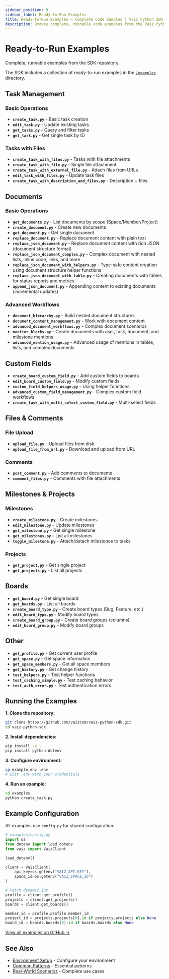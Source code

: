 ```yaml
---
sidebar_position: 9
sidebar_label: Ready-to-Run Examples
title: Ready-to-Run Examples — Complete Code Samples | Vaiz Python SDK
description: Browse complete, runnable code examples from the Vaiz Python SDK repository. Copy and adapt examples for tasks, documents, boards, comments, and more.
---
```


# Ready-to-Run Examples

Complete, runnable examples from the SDK repository.

The SDK includes a collection of ready-to-run examples in the [`/examples`](https://github.com/vaizcom/vaiz-python-sdk/tree/main/examples) directory.

## Task Management

### Basic Operations
- **`create_task.py`** - Basic task creation
- **`edit_task.py`** - Update existing tasks  
- **`get_tasks.py`** - Query and filter tasks
- **`get_task.py`** - Get single task by ID

### Tasks with Files
- **`create_task_with_files.py`** - Tasks with file attachments
- **`create_task_with_file.py`** - Single file attachment
- **`create_task_with_external_file.py`** - Attach files from URLs
- **`edit_task_with_files.py`** - Update task files
- **`create_task_with_description_and_files.py`** - Description + files

## Documents

### Basic Operations
- **`get_documents.py`** - List documents by scope (Space/Member/Project)
- **`create_document.py`** - Create new documents
- **`get_document.py`** - Get single document
- **`replace_document.py`** - Replace document content with plain text
- **`replace_json_document.py`** - Replace document content with rich JSON (document structure format)
- **`replace_json_document_complex.py`** - Complex document with nested lists, inline code, links, and more
- **`replace_json_document_with_helpers.py`** - Type-safe content creation using document structure helper functions
- **`replace_json_document_with_table.py`** - Creating documents with tables for status reports and metrics
- **`append_json_document.py`** - Appending content to existing documents (incremental updates)

### Advanced Workflows
- **`document_hierarchy.py`** - Build nested document structures
- **`document_content_management.py`** - Work with document content
- **`advanced_document_workflows.py`** - Complex document scenarios
- **`mention_blocks.py`** - Create documents with user, task, document, and milestone mentions
- **`advanced_mention_usage.py`** - Advanced usage of mentions in tables, lists, and complex documents

## Custom Fields

- **`create_board_custom_field.py`** - Add custom fields to boards
- **`edit_board_custom_field.py`** - Modify custom fields
- **`custom_field_helpers_usage.py`** - Using helper functions
- **`advanced_custom_field_management.py`** - Complex custom field workflows
- **`create_task_with_multi_select_custom_field.py`** - Multi-select fields

## Files & Comments

### File Upload
- **`upload_file.py`** - Upload files from disk
- **`upload_file_from_url.py`** - Download and upload from URL

### Comments
- **`post_comment.py`** - Add comments to documents
- **`comment_files.py`** - Comments with file attachments

## Milestones & Projects

### Milestones
- **`create_milestone.py`** - Create milestones
- **`edit_milestone.py`** - Update milestones
- **`get_milestone.py`** - Get single milestone
- **`get_milestones.py`** - List all milestones
- **`toggle_milestone.py`** - Attach/detach milestones to tasks

### Projects
- **`get_project.py`** - Get single project
- **`get_projects.py`** - List all projects

## Boards

- **`get_board.py`** - Get single board
- **`get_boards.py`** - List all boards
- **`create_board_type.py`** - Create board types (Bug, Feature, etc.)
- **`edit_board_type.py`** - Modify board types
- **`create_board_group.py`** - Create board groups (columns)
- **`edit_board_group.py`** - Modify board groups

## Other

- **`get_profile.py`** - Get current user profile
- **`get_space.py`** - Get space information
- **`get_space_members.py`** - Get all space members
- **`get_history.py`** - Get change history
- **`test_helpers.py`** - Test helper functions
- **`test_caching_simple.py`** - Test caching behavior
- **`test_auth_error.py`** - Test authentication errors

## Running the Examples

**1. Clone the repository:**
   ```bash
   git clone https://github.com/vaizcom/vaiz-python-sdk.git
   cd vaiz-python-sdk
   ```

**2. Install dependencies:**
   ```bash
   pip install -e .
   pip install python-dotenv
   ```

**3. Configure environment:**
   ```bash
   cp example.env .env
   # Edit .env with your credentials
   ```

**4. Run an example:**
   ```bash
   cd examples
   python create_task.py
   ```

## Example Configuration

All examples use `config.py` for shared configuration:

```python
# examples/config.py
import os
from dotenv import load_dotenv
from vaiz import VaizClient

load_dotenv()

client = VaizClient(
    api_key=os.getenv("VAIZ_API_KEY"),
    space_id=os.getenv("VAIZ_SPACE_ID")
)

# Fetch dynamic IDs
profile = client.get_profile()
projects = client.get_projects()
boards = client.get_boards()

member_id = profile.profile.member_id
project_id = projects.projects[0].id if projects.projects else None
board_id = boards.boards[0].id if boards.boards else None
```

[View all examples on GitHub →](https://github.com/vaizcom/vaiz-python-sdk/tree/main/examples)

## See Also

- [Environment Setup](./environment-setup) - Configure your environment
- [Common Patterns](./common-patterns) - Essential patterns
- [Real-World Scenarios](./real-world) - Complete use cases

